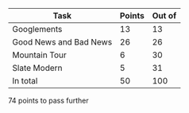 Task | Points | Out of
--- | --- | ---
Googlements | 13 | 13
Good News and Bad News | 26 | 26
Mountain Tour | 6 | 30
Slate Modern | 5 | 31
In total | 50 | 100

74 points to pass further
